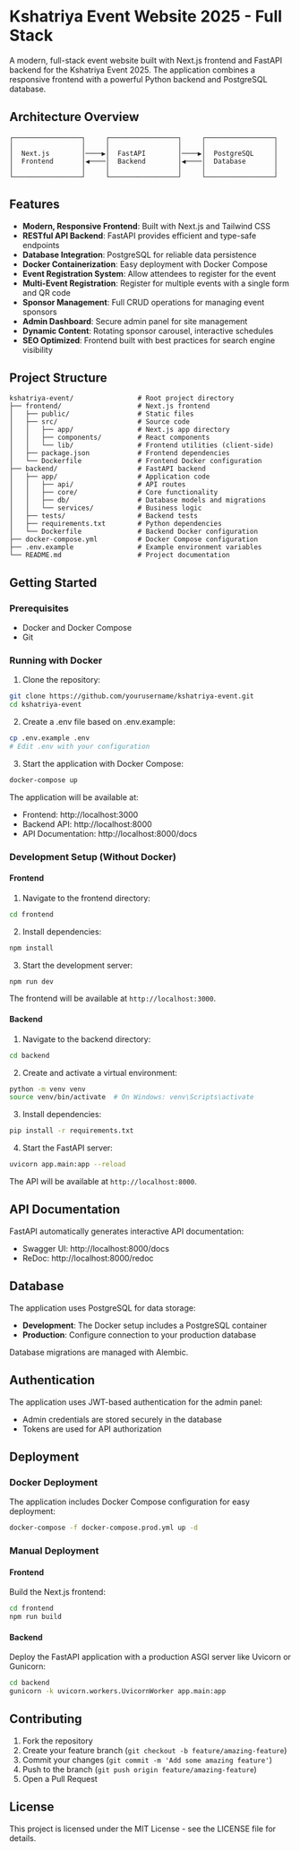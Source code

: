# Kshatriya Event Website 2025 - Full Stack

A modern, full-stack event website built with Next.js frontend and FastAPI backend for the Kshatriya Event 2025. The application combines a responsive frontend with a powerful Python backend and PostgreSQL database.

## Architecture Overview

```
┌─────────────────┐     ┌─────────────────┐     ┌─────────────────┐
│                 │     │                 │     │                 │
│  Next.js        │────▶│  FastAPI        │────▶│  PostgreSQL     │
│  Frontend       │◀────│  Backend        │◀────│  Database       │
│                 │     │                 │     │                 │
└─────────────────┘     └─────────────────┘     └─────────────────┘
```

## Features

- **Modern, Responsive Frontend**: Built with Next.js and Tailwind CSS
- **RESTful API Backend**: FastAPI provides efficient and type-safe endpoints
- **Database Integration**: PostgreSQL for reliable data persistence
- **Docker Containerization**: Easy deployment with Docker Compose
- **Event Registration System**: Allow attendees to register for the event
- **Multi-Event Registration**: Register for multiple events with a single form and QR code
- **Sponsor Management**: Full CRUD operations for managing event sponsors
- **Admin Dashboard**: Secure admin panel for site management
- **Dynamic Content**: Rotating sponsor carousel, interactive schedules
- **SEO Optimized**: Frontend built with best practices for search engine visibility

## Project Structure

```
kshatriya-event/                # Root project directory
├── frontend/                   # Next.js frontend
│   ├── public/                 # Static files
│   ├── src/                    # Source code
│   │   ├── app/                # Next.js app directory
│   │   ├── components/         # React components
│   │   └── lib/                # Frontend utilities (client-side)
│   ├── package.json            # Frontend dependencies
│   └── Dockerfile              # Frontend Docker configuration
├── backend/                    # FastAPI backend
│   ├── app/                    # Application code
│   │   ├── api/                # API routes
│   │   ├── core/               # Core functionality
│   │   ├── db/                 # Database models and migrations
│   │   └── services/           # Business logic
│   ├── tests/                  # Backend tests
│   ├── requirements.txt        # Python dependencies
│   └── Dockerfile              # Backend Docker configuration
├── docker-compose.yml          # Docker Compose configuration
├── .env.example                # Example environment variables
└── README.md                   # Project documentation
```

## Getting Started

### Prerequisites

- Docker and Docker Compose
- Git

### Running with Docker

1. Clone the repository:
```bash
git clone https://github.com/yourusername/kshatriya-event.git
cd kshatriya-event
```

2. Create a .env file based on .env.example:
```bash
cp .env.example .env
# Edit .env with your configuration
```

3. Start the application with Docker Compose:
```bash
docker-compose up
```

The application will be available at:
- Frontend: http://localhost:3000
- Backend API: http://localhost:8000
- API Documentation: http://localhost:8000/docs

### Development Setup (Without Docker)

#### Frontend

1. Navigate to the frontend directory:
```bash
cd frontend
```

2. Install dependencies:
```bash
npm install
```

3. Start the development server:
```bash
npm run dev
```

The frontend will be available at `http://localhost:3000`.

#### Backend

1. Navigate to the backend directory:
```bash
cd backend
```

2. Create and activate a virtual environment:
```bash
python -m venv venv
source venv/bin/activate  # On Windows: venv\Scripts\activate
```

3. Install dependencies:
```bash
pip install -r requirements.txt
```

4. Start the FastAPI server:
```bash
uvicorn app.main:app --reload
```

The API will be available at `http://localhost:8000`.

## API Documentation

FastAPI automatically generates interactive API documentation:

- Swagger UI: http://localhost:8000/docs
- ReDoc: http://localhost:8000/redoc

## Database

The application uses PostgreSQL for data storage:

- **Development**: The Docker setup includes a PostgreSQL container
- **Production**: Configure connection to your production database

Database migrations are managed with Alembic.

## Authentication

The application uses JWT-based authentication for the admin panel:

- Admin credentials are stored securely in the database
- Tokens are used for API authorization

## Deployment

### Docker Deployment

The application includes Docker Compose configuration for easy deployment:

```bash
docker-compose -f docker-compose.prod.yml up -d
```

### Manual Deployment

#### Frontend

Build the Next.js frontend:

```bash
cd frontend
npm run build
```

#### Backend

Deploy the FastAPI application with a production ASGI server like Uvicorn or Gunicorn:

```bash
cd backend
gunicorn -k uvicorn.workers.UvicornWorker app.main:app
```

## Contributing

1. Fork the repository
2. Create your feature branch (`git checkout -b feature/amazing-feature`)
3. Commit your changes (`git commit -m 'Add some amazing feature'`)
4. Push to the branch (`git push origin feature/amazing-feature`)
5. Open a Pull Request

## License

This project is licensed under the MIT License - see the LICENSE file for details.
